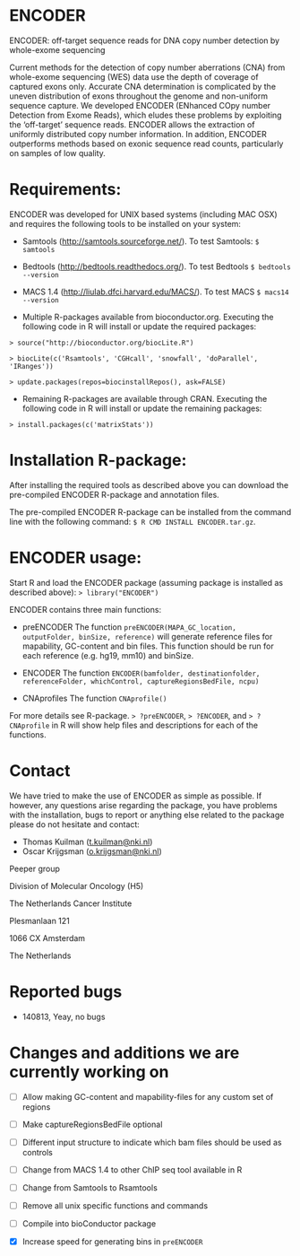 ENCODER
=======

ENCODER: off-target sequence reads for DNA copy number detection by whole-exome sequencing

Current methods for the detection of copy number aberrations (CNA) from whole-exome sequencing (WES) data use the depth of coverage of captured exons only. Accurate CNA determination is complicated by the uneven distribution of exons throughout the genome and non-uniform sequence capture. We developed ENCODER (ENhanced COpy number Detection from Exome Reads), which eludes these problems by exploiting the ‘off-target’ sequence reads. ENCODER allows the extraction of uniformly distributed copy number information. In addition, ENCODER outperforms methods based on exonic sequence read counts, particularly on samples of low quality.


# Requirements:

ENCODER was developed for UNIX based systems (including MAC OSX) and requires the following tools to be installed on your system: 

- Samtools (http://samtools.sourceforge.net/). To test Samtools: `$ samtools`

- Bedtools (http://bedtools.readthedocs.org/). To test Bedtools `$ bedtools --version`

- MACS 1.4 (http://liulab.dfci.harvard.edu/MACS/). To test MACS `$ macs14 --version`

- Multiple R-packages available from bioconductor.org. 
 Executing the following code in R will install or update the required packages: 

`> source("http://bioconductor.org/biocLite.R")` 

`> biocLite(c('Rsamtools', 'CGHcall', 'snowfall', 'doParallel', 'IRanges'))` 

`> update.packages(repos=biocinstallRepos(), ask=FALSE)` 

- Remaining R-packages are available through CRAN.
 Executing the following code in R will install or update the remaining packages: 

`> install.packages(c('matrixStats'))`


# Installation R-package:

After installing the required tools as described above you can download the pre-compiled ENCODER R-package and annotation files. 

The pre-compiled ENCODER R-package can be installed from the command line with the following command: `$ R CMD INSTALL ENCODER.tar.gz`. 



# ENCODER usage:

Start R and load the ENCODER package (assuming package is installed as described above): `> library("ENCODER")`

ENCODER contains three main functions: 

- preENCODER
The function `preENCODER(MAPA_GC_location, outputFolder, binSize, reference)` will generate reference files for mapability, GC-content and bin files. 
This function should be run for each reference (e.g. hg19, mm10) and binSize. 

- ENCODER
The function `ENCODER(bamfolder, destinationfolder, referenceFolder, whichControl, captureRegionsBedFile, ncpu)` 

- CNAprofiles
The function `CNAprofile()` 

For more details see R-package. `> ?preENCODER`, `> ?ENCODER`, and `> ?CNAprofile`  in R will show help files and descriptions for each of the functions. 


# Contact

We have tried to make the use of ENCODER as simple as possible. 
If however, any questions arise regarding the package, you have problems with the installation, bugs to report or anything else related to the package please do not hesitate and contact:

- Thomas Kuilman (t.kuilman@nki.nl)
- Oscar Krijgsman (o.krijgsman@nki.nl)

Peeper group

Division of Molecular Oncology (H5)

The Netherlands Cancer Institute

Plesmanlaan 121

1066 CX Amsterdam

The Netherlands

# Reported bugs

- 140813, Yeay, no bugs

# Changes and additions we are currently working on

- [ ] Allow making GC-content and mapability-files for any custom set of regions
- [ ] Make captureRegionsBedFile optional
- [ ] Different input structure to indicate which bam files should be used as controls
- [ ] Change from MACS 1.4 to other ChIP seq tool available in R
- [ ] Change from Samtools to Rsamtools
- [ ] Remove all unix specific functions and commands
- [ ] Compile into bioConductor package
- [x] Increase speed for generating bins in `preENCODER`






